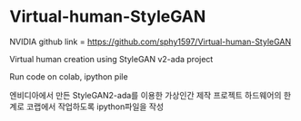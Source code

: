 # Virtual-human-StyleGAN

NVIDIA github link = https://github.com/sphy1597/Virtual-human-StyleGAN

Virtual human creation using StyleGAN v2-ada project

Run code on colab, ipython pile

엔비디아에서 만든 StyleGAN2-ada를 이용한 가상인간 제작 프로젝트
하드웨어의 한계로 코랩에서 작업하도록 ipython파일을 작성


